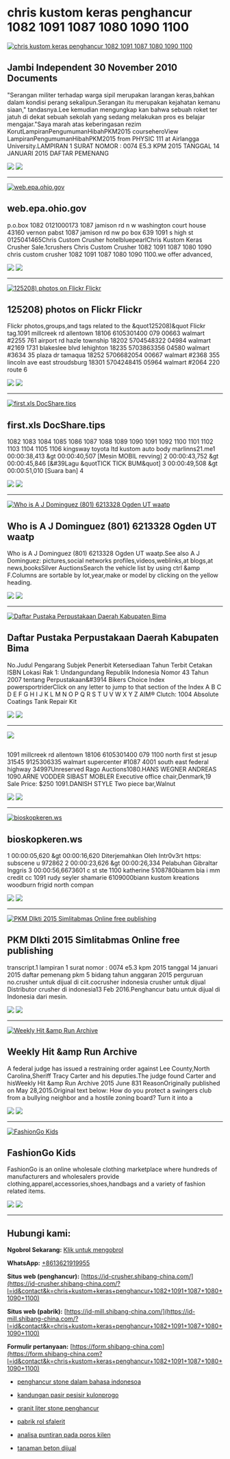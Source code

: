 # chris kustom keras penghancur 1082 1091 1087 1080 1090 1100

<a href="https://swt.shibang-china.com/?l=id&img&k=chris+kustom+keras+penghancur+1082+1091+1087+1080+1090+1100" target="_blank">![chris kustom keras penghancur 1082 1091 1087 1080 1090 1100](http://static.shibang-china.com/all-800x300/1122.jpg)</a>

## Jambi Independent 30 November 2010 Documents
"Serangan militer terhadap warga sipil merupakan larangan keras,bahkan dalam kondisi perang sekalipun.Serangan itu merupakan kejahatan kemanu siaan," tandasnya.Lee kemudian mengungkap kan bahwa sebuah roket ter jatuh di dekat sebuah sekolah yang sedang melakukan pros es belajar mengajar."Saya marah atas keberingasan rezim KorutLampiranPengumumanHibahPKM2015 courseheroView LampiranPengumumanHibahPKM2015 from PHYSIC 111 at Airlangga University.LAMPIRAN 1 SURAT NOMOR : 0074 E5.3 KPM 2015 TANGGAL 14 JANUARI 2015 DAFTAR PEMENANG


<a href="https://whatsapp.shibangsoft.com/WhatsApp.php" target="_blank" title="WhatsApp">![](http://static.shibang-china.com/icon/whatsapp.png)</a> <a href="https://swt.shibang-china.com/?l=id&icon&k=chris+kustom+keras+penghancur+1082+1091+1087+1080+1090+1100" target="_blank">![](http://static.shibang-china.com/icon/chat-id.png)</a>

---

<a href="https://swt.shibang-china.com/?l=id&img&k=chris+kustom+keras+penghancur+1082+1091+1087+1080+1090+1100" target="_blank">![web.epa.ohio.gov](http://static.shibang-china.com/all-800x300/1169.jpg)</a>

## web.epa.ohio.gov
p.o.box 1082 0121000173 1087 jamison rd n w washington court house 43160 vernon pabst 1087 jamison rd nw po box 639 1091 s high st 0125041465Chris Custom Crusher hotelbluepearlChris Kustom Keras Crusher Sale.1crushers Chris Custom Crusher 1082 1091 1087 1080 1090 chris custom crusher 1082 1091 1087 1080 1090 1100.we offer advanced,


<a href="https://whatsapp.shibangsoft.com/WhatsApp.php" target="_blank" title="WhatsApp">![](http://static.shibang-china.com/icon/whatsapp.png)</a> <a href="https://swt.shibang-china.com/?l=id&icon&k=chris+kustom+keras+penghancur+1082+1091+1087+1080+1090+1100" target="_blank">![](http://static.shibang-china.com/icon/chat-id.png)</a>

---

<a href="https://swt.shibang-china.com/?l=id&img&k=chris+kustom+keras+penghancur+1082+1091+1087+1080+1090+1100" target="_blank">![125208) photos on Flickr Flickr](http://static.shibang-china.com/all-800x300/1302.jpg)</a>

## 125208) photos on Flickr Flickr
Flickr photos,groups,and tags related to the &quot125208)&quot Flickr tag.1091 millcreek rd allentown 18106 6105301400 079 00663 walmart #2255 761 airport rd hazle township 18202 5704548322 04984 walmart #2169 1731 blakeslee blvd lehighton 18235 5703863356 04580 walmart #3634 35 plaza dr tamaqua 18252 5706682054 00667 walmart #2368 355 lincoln ave east stroudsburg 18301 5704248415 05964 walmart #2064 220 route 6


<a href="https://whatsapp.shibangsoft.com/WhatsApp.php" target="_blank" title="WhatsApp">![](http://static.shibang-china.com/icon/whatsapp.png)</a> <a href="https://swt.shibang-china.com/?l=id&icon&k=chris+kustom+keras+penghancur+1082+1091+1087+1080+1090+1100" target="_blank">![](http://static.shibang-china.com/icon/chat-id.png)</a>

---

<a href="https://swt.shibang-china.com/?l=id&img&k=chris+kustom+keras+penghancur+1082+1091+1087+1080+1090+1100" target="_blank">![first.xls DocShare.tips](http://static.shibang-china.com/all-800x300/1227.jpg)</a>

## first.xls DocShare.tips
1082 1083 1084 1085 1086 1087 1088 1089 1090 1091 1092 1100 1101 1102 1103 1104 1105 1106 kingsway toyota ltd kustom auto body marlinns21.me1 00:00:38,413 &gt 00:00:40,507 [Mesin MOBIL revving] 2 00:00:43,752 &gt 00:00:45,846 [&#39Lagu &quotTICK TICK BUM&quot] 3 00:00:49,508 &gt 00:00:51,010 [Suara ban] 4


<a href="https://whatsapp.shibangsoft.com/WhatsApp.php" target="_blank" title="WhatsApp">![](http://static.shibang-china.com/icon/whatsapp.png)</a> <a href="https://swt.shibang-china.com/?l=id&icon&k=chris+kustom+keras+penghancur+1082+1091+1087+1080+1090+1100" target="_blank">![](http://static.shibang-china.com/icon/chat-id.png)</a>

---

<a href="https://swt.shibang-china.com/?l=id&img&k=chris+kustom+keras+penghancur+1082+1091+1087+1080+1090+1100" target="_blank">![Who is A J Dominguez (801) 6213328 Ogden UT waatp](http://static.shibang-china.com/all-800x300/350.jpg)</a>

## Who is A J Dominguez (801) 6213328 Ogden UT waatp
Who is A J Dominguez (801) 6213328 Ogden UT waatp.See also A J Dominguez: pictures,social networks profiles,videos,weblinks,at blogs,at news,booksSilver AuctionsSearch the vehicle list by using ctrl &amp F.Columns are sortable by lot,year,make or model by clicking on the yellow heading.


<a href="https://whatsapp.shibangsoft.com/WhatsApp.php" target="_blank" title="WhatsApp">![](http://static.shibang-china.com/icon/whatsapp.png)</a> <a href="https://swt.shibang-china.com/?l=id&icon&k=chris+kustom+keras+penghancur+1082+1091+1087+1080+1090+1100" target="_blank">![](http://static.shibang-china.com/icon/chat-id.png)</a>

---

<a href="https://swt.shibang-china.com/?l=id&img&k=chris+kustom+keras+penghancur+1082+1091+1087+1080+1090+1100" target="_blank">![Daftar Pustaka Perpustakaan Daerah Kabupaten Bima](http://static.shibang-china.com/all-800x300/788.jpg)</a>

## Daftar Pustaka Perpustakaan Daerah Kabupaten Bima
No.Judul Pengarang Subjek Penerbit Ketersediaan Tahun Terbit Cetakan ISBN Lokasi Rak 1: Undangundang Republik Indonesia Nomor 43 Tahun 2007 tentang Perpustakaan&#3914 Bikers Choice Index powersportriderClick on any letter to jump to that section of the Index A B C D E F G H I J K L M N O P Q R S T U V W X Y Z AIM® Clutch: 1004 Absolute Coatings Tank Repair Kit


<a href="https://whatsapp.shibangsoft.com/WhatsApp.php" target="_blank" title="WhatsApp">![](http://static.shibang-china.com/icon/whatsapp.png)</a> <a href="https://swt.shibang-china.com/?l=id&icon&k=chris+kustom+keras+penghancur+1082+1091+1087+1080+1090+1100" target="_blank">![](http://static.shibang-china.com/icon/chat-id.png)</a>

---

<a href="https://swt.shibang-china.com/?l=id&img&k=chris+kustom+keras+penghancur+1082+1091+1087+1080+1090+1100" target="_blank">![](http://static.shibang-china.com/all-800x300/94.jpg)</a>

## 
1091 millcreek rd allentown 18106 6105301400 079 1100 north first st jesup 31545 9125306335 walmart supercenter #1087 4001 south east federal highway 34997Unreserved Rago Auctions1080.HANS WEGNER ANDREAS 1090.ARNE VODDER SIBAST MOBLER Executive office chair,Denmark,19 Sale Price: $250 1091.DANISH STYLE Two piece bar,Walnut


<a href="https://whatsapp.shibangsoft.com/WhatsApp.php" target="_blank" title="WhatsApp">![](http://static.shibang-china.com/icon/whatsapp.png)</a> <a href="https://swt.shibang-china.com/?l=id&icon&k=chris+kustom+keras+penghancur+1082+1091+1087+1080+1090+1100" target="_blank">![](http://static.shibang-china.com/icon/chat-id.png)</a>

---

<a href="https://swt.shibang-china.com/?l=id&img&k=chris+kustom+keras+penghancur+1082+1091+1087+1080+1090+1100" target="_blank">![bioskopkeren.ws](http://static.shibang-china.com/all-800x300/400.jpg)</a>

## bioskopkeren.ws
1 00:00:05,620 &gt 00:00:16,620 Diterjemahkan Oleh Intr0v3rt https: subscene u 972862 2 00:00:23,626 &gt 00:00:26,334 Pelabuhan Gibraltar Inggris 3 00:00:56,6673601 c st ste 1100 katherine 5108780biamm bia i mm credit cc 1091 rudy seyler shamarie 6109000biann kustom kreations woodburn frigid north compan


<a href="https://whatsapp.shibangsoft.com/WhatsApp.php" target="_blank" title="WhatsApp">![](http://static.shibang-china.com/icon/whatsapp.png)</a> <a href="https://swt.shibang-china.com/?l=id&icon&k=chris+kustom+keras+penghancur+1082+1091+1087+1080+1090+1100" target="_blank">![](http://static.shibang-china.com/icon/chat-id.png)</a>

---

<a href="https://swt.shibang-china.com/?l=id&img&k=chris+kustom+keras+penghancur+1082+1091+1087+1080+1090+1100" target="_blank">![PKM DIkti 2015 Simlitabmas Online free publishing](http://static.shibang-china.com/all-800x300/628.jpg)</a>

## PKM DIkti 2015 Simlitabmas Online free publishing
transcript.1 lampiran 1 surat nomor : 0074 e5.3 kpm 2015 tanggal 14 januari 2015 daftar pemenang pkm 5 bidang tahun anggaran 2015 perguruan no.crusher untuk dijual di ciit.cocrusher indonesia crusher untuk dijual Distributor crusher di indonesia13 Feb 2016.Penghancur batu untuk dijual di Indonesia dari mesin.


<a href="https://whatsapp.shibangsoft.com/WhatsApp.php" target="_blank" title="WhatsApp">![](http://static.shibang-china.com/icon/whatsapp.png)</a> <a href="https://swt.shibang-china.com/?l=id&icon&k=chris+kustom+keras+penghancur+1082+1091+1087+1080+1090+1100" target="_blank">![](http://static.shibang-china.com/icon/chat-id.png)</a>

---

<a href="https://swt.shibang-china.com/?l=id&img&k=chris+kustom+keras+penghancur+1082+1091+1087+1080+1090+1100" target="_blank">![Weekly Hit &amp Run Archive](http://static.shibang-china.com/all-800x300/149.jpg)</a>

## Weekly Hit &amp Run Archive
A federal judge has issued a restraining order against Lee County,North Carolina,Sheriff Tracy Carter and his deputies.The judge found Carter and hisWeekly Hit &amp Run Archive 2015 June 831 ReasonOriginally published on May 28,2015.Original text below: How do you protect a swingers club from a bullying neighbor and a hostile zoning board? Turn it into a


<a href="https://whatsapp.shibangsoft.com/WhatsApp.php" target="_blank" title="WhatsApp">![](http://static.shibang-china.com/icon/whatsapp.png)</a> <a href="https://swt.shibang-china.com/?l=id&icon&k=chris+kustom+keras+penghancur+1082+1091+1087+1080+1090+1100" target="_blank">![](http://static.shibang-china.com/icon/chat-id.png)</a>

---

<a href="https://swt.shibang-china.com/?l=id&img&k=chris+kustom+keras+penghancur+1082+1091+1087+1080+1090+1100" target="_blank">![FashionGo Kids](http://static.shibang-china.com/all-800x300/1069.jpg)</a>

## FashionGo Kids
FashionGo is an online wholesale clothing marketplace where hundreds of manufacturers and wholesalers provide clothing,apparel,accessories,shoes,handbags and a variety of fashion related items.

<a href="https://whatsapp.shibangsoft.com/WhatsApp.php" target="_blank" title="WhatsApp">![](http://static.shibang-china.com/icon/whatsapp.png)</a> <a href="https://swt.shibang-china.com/?l=id&icon&k=chris+kustom+keras+penghancur+1082+1091+1087+1080+1090+1100" target="_blank">![](http://static.shibang-china.com/icon/chat-id.png)</a>

---
## Hubungi kami:

**Ngobrol Sekarang:** [Klik untuk mengobrol](https://swt.shibang-china.com?l=id&contact&k=chris+kustom+keras+penghancur+1082+1091+1087+1080+1090+1100)

**WhatsApp:**  [+8613621919955](https://whatsapp.shibangsoft.com/WhatsApp.php)

**Situs web (penghancur):** [https://id-crusher.shibang-china.com/](https://id-crusher.shibang-china.com/?l=id&contact&k=chris+kustom+keras+penghancur+1082+1091+1087+1080+1090+1100)

**Situs web (pabrik):** [https://id-mill.shibang-china.com/](https://id-mill.shibang-china.com/?l=id&contact&k=chris+kustom+keras+penghancur+1082+1091+1087+1080+1090+1100)

**Formulir pertanyaan:** [https://form.shibang-china.com](https://form.shibang-china.com?l=id&contact&k=chris+kustom+keras+penghancur+1082+1091+1087+1080+1090+1100)

* [penghancur stone dalam bahasa indonesoa](../33/penghancur%20stone%20dalam%20bahasa%20indonesoa.md)

* [kandungan pasir pesisir kulonprogo](../31/kandungan%20pasir%20pesisir%20kulonprogo.md)

* [granit liter stone penghancur](../32/granit%20liter%20stone%20penghancur.md)

* [pabrik rol sfalerit](../33/pabrik%20rol%20sfalerit.md)

* [analisa puntiran pada poros kilen](../32/analisa%20puntiran%20pada%20poros%20kilen.md)

* [tanaman beton dijual](../38/tanaman%20beton%20dijual.md)